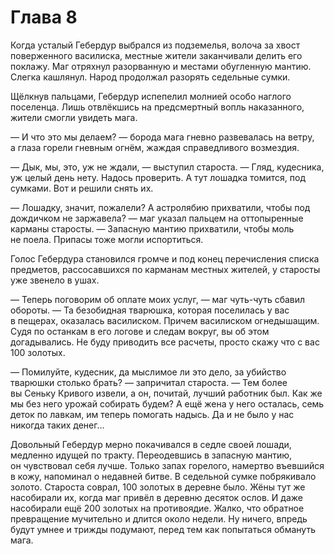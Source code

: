 # Глава 8

Когда усталый Гебердур выбрался из подземелья, волоча за хвост поверженного василиска, местные жители заканчивали делить его поклажу. Маг отряхнул разорванную и местами обугленную мантию. Слегка кашлянул. Народ продолжал разорять седельные сумки.

Щёлкнув пальцами, Гебердур испепелил молнией особо наглого поселенца. Лишь отвлёкшись на предсмертный вопль наказанного, жители смогли увидеть мага.

— И что это мы делаем? — борода мага гневно развевалась на ветру, а глаза горели гневным огнём, жаждая справедливого возмездия.

— Дык, мы, это, уж не ждали, — выступил староста. — Гляд, кудесника, уж целый день нету. Надось проверить. А тут лошадка томится, под сумками. Вот и решили снять их.

— Лошадку, значит, пожалели? А астролябию прихватили, чтобы под дождичком не заржавела? — маг указал пальцем на оттопыренные карманы старосты. — Запасную мантию прихватили, чтобы моль не поела. Припасы тоже могли испортиться.

Голос Гебердура становился громче и под конец перечисления списка предметов, рассосавшихся по карманам местных жителей, у старосты уже звенело в ушах.

— Теперь поговорим об оплате моих услуг, — маг чуть-чуть сбавил обороты. — Та безобидная тварюшка, которая поселилась у вас в пещерах, оказалась василиском. Причем василиском огнедышащим. Судя по останкам в его логове и следам вокруг, вы об этом догадывались. Не буду приводить все расчеты, просто скажу что с вас 100 золотых.

— Помилуйте, кудесник, да мыслимое ли это дело, за убийство тварюшки столько брать? — запричитал староста. — Тем более вы Сеньку Кривого извели, а он, почитай, лучший работник был. Как же мы без него урожай собирать будем? А ещё жена у него осталась, семь деток по лавкам, им теперь помогать надысь. Да и не было у нас никогда таких денег…

Довольный Гебердур мерно покачивался в седле своей лошади, медленно идущей по тракту. Переодевшись в запасную мантию, он чувствовал себя лучше. Только запах горелого, намертво въевшийся в кожу, напоминал о недавней битве. В седельной сумке побрякивало золото. Староста соврал, 100 золотых в деревне было. Жёны тут же насобирали их, когда маг привёл в деревню десяток ослов. И даже насобирали ещё 200 золотых на противоядие. Жалко, что обратное превращение мучительно и длится около недели. Ну ничего, впредь будут умнее и трижды подумают, перед тем как попытаться обмануть мага.

